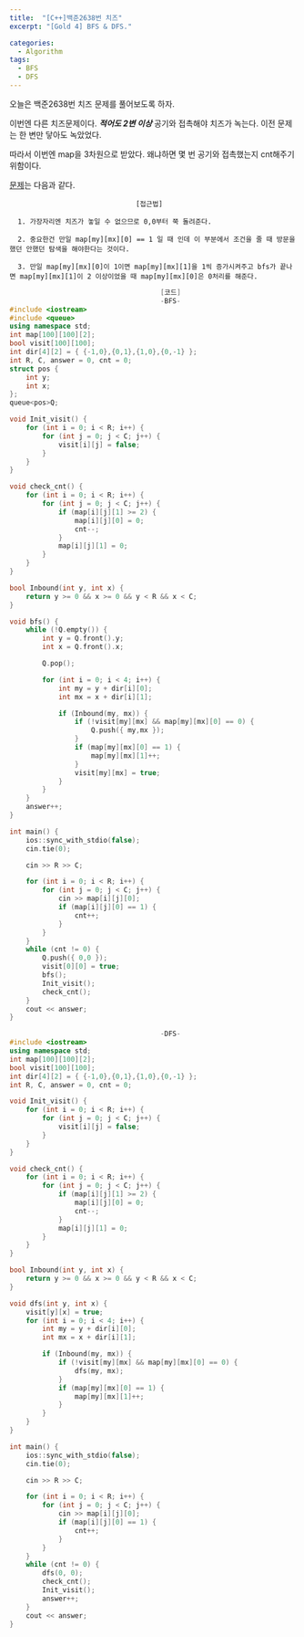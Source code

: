 ```yaml
---
title:  "[C++]백준2638번 치즈"
excerpt: "[Gold 4] BFS & DFS."

categories:
  - Algorithm
tags:
  - BFS
  - DFS
---
```

오늘은 백준2638번 치즈 문제를 풀어보도록 하자.

이번엔 다른 치즈문제이다. ___적어도 2변 이상___ 공기와 접촉해야 치즈가 녹는다. 이전 문제는 한 변만 닿아도 녹았었다.

따라서 이번엔 map을 3차원으로 받았다. 왜냐하면 몇 번 공기와 접촉했는지 cnt해주기 위함이다.

[문제](https://www.acmicpc.net/problem/2638)는 다음과 같다.


                                   [접근법]

      1. 가장자리엔 치즈가 놓일 수 없으므로 0,0부터 쭉 돌려준다. 

      2. 중요한건 만일 map[my][mx][0] == 1 일 때 인데 이 부분에서 조건을 줄 때 방문을 했던 안했던 탐색을 해야한다는 것이다.
      
      3. 만일 map[my][mx][0]이 1이면 map[my][mx][1]을 1씩 증가시켜주고 bfs가 끝나면 map[my][mx][1]이 2 이상이었을 때 map[my][mx][0]은 0처리를 해준다.
      
      

```c++
                                     [코드]
                                     -BFS-
#include <iostream>
#include <queue>
using namespace std;
int map[100][100][2];
bool visit[100][100];
int dir[4][2] = { {-1,0},{0,1},{1,0},{0,-1} };
int R, C, answer = 0, cnt = 0;
struct pos {
	int y;
	int x;
};
queue<pos>Q;

void Init_visit() {
	for (int i = 0; i < R; i++) {
		for (int j = 0; j < C; j++) {
			visit[i][j] = false;
		}
	}
}

void check_cnt() {
	for (int i = 0; i < R; i++) {
		for (int j = 0; j < C; j++) {
			if (map[i][j][1] >= 2) {
				map[i][j][0] = 0;
				cnt--;
			}
			map[i][j][1] = 0;
		}
	}
}

bool Inbound(int y, int x) {
	return y >= 0 && x >= 0 && y < R && x < C;
}

void bfs() {
	while (!Q.empty()) {
		int y = Q.front().y;
		int x = Q.front().x;

		Q.pop();

		for (int i = 0; i < 4; i++) {
			int my = y + dir[i][0];
			int mx = x + dir[i][1];

			if (Inbound(my, mx)) {
				if (!visit[my][mx] && map[my][mx][0] == 0) {
					Q.push({ my,mx });
				}
				if (map[my][mx][0] == 1) {
					map[my][mx][1]++;
				}
				visit[my][mx] = true;
			}
		}
	}
	answer++;
}

int main() {
	ios::sync_with_stdio(false);
	cin.tie(0);

	cin >> R >> C;

	for (int i = 0; i < R; i++) {
		for (int j = 0; j < C; j++) {
			cin >> map[i][j][0];
			if (map[i][j][0] == 1) {
				cnt++;
			}
		}
	}
	while (cnt != 0) {
		Q.push({ 0,0 });
		visit[0][0] = true;
		bfs();
		Init_visit();
		check_cnt();
	}
	cout << answer;
}

                                     -DFS-
#include <iostream>
using namespace std;
int map[100][100][2];
bool visit[100][100];
int dir[4][2] = { {-1,0},{0,1},{1,0},{0,-1} };
int R, C, answer = 0, cnt = 0;

void Init_visit() {
	for (int i = 0; i < R; i++) {
		for (int j = 0; j < C; j++) {
			visit[i][j] = false;
		}
	}
}

void check_cnt() {
	for (int i = 0; i < R; i++) {
		for (int j = 0; j < C; j++) {
			if (map[i][j][1] >= 2) {
				map[i][j][0] = 0;
				cnt--;
			}
			map[i][j][1] = 0;
		}
	}
}

bool Inbound(int y, int x) {
	return y >= 0 && x >= 0 && y < R && x < C;
}

void dfs(int y, int x) {
	visit[y][x] = true;
	for (int i = 0; i < 4; i++) {
		int my = y + dir[i][0];
		int mx = x + dir[i][1];

		if (Inbound(my, mx)) {
			if (!visit[my][mx] && map[my][mx][0] == 0) {
				dfs(my, mx);
			}
			if (map[my][mx][0] == 1) {
				map[my][mx][1]++;
			}
		}
	}
}

int main() {
	ios::sync_with_stdio(false);
	cin.tie(0);

	cin >> R >> C;

	for (int i = 0; i < R; i++) {
		for (int j = 0; j < C; j++) {
			cin >> map[i][j][0];
			if (map[i][j][0] == 1) {
				cnt++;
			}
		}
	}
	while (cnt != 0) {
		dfs(0, 0);
		check_cnt();
		Init_visit();
		answer++;
	}
	cout << answer;
}
```
